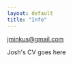 ```yaml
---
layout: default
title: "Info"
---
```


[jminkus@gmail.com](mailto:jminkus@gmail.com)


Josh's CV goes here

